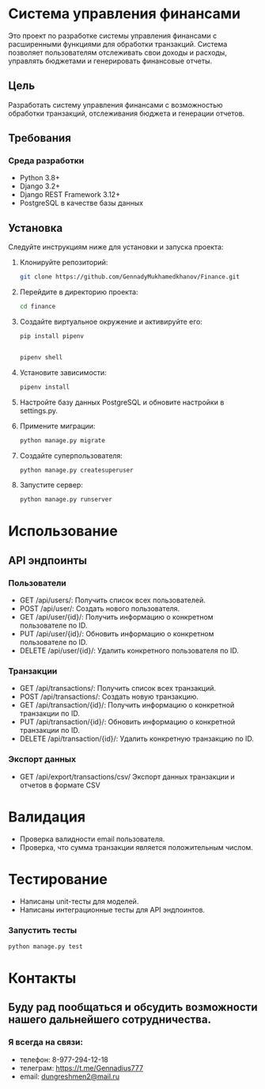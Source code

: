 # Система управления финансами

Это проект по разработке системы управления финансами с расширенными функциями для обработки транзакций. Система
позволяет пользователям отслеживать свои доходы и расходы, управлять бюджетами и генерировать финансовые отчеты.

## Цель

Разработать систему управления финансами с возможностью обработки транзакций, отслеживания бюджета и генерации отчетов.

## Требования

### Среда разработки

- Python 3.8+
- Django 3.2+
- Django REST Framework 3.12+
- PostgreSQL в качестве базы данных

## Установка

Следуйте инструкциям ниже для установки и запуска проекта:

1. Клонируйте репозиторий:

   ```bash
   git clone https://github.com/GennadyMukhamedkhanov/Finance.git
   ```

2. Перейдите в директорию проекта:
    ```bash
    cd finance
   ```

3. Создайте виртуальное окружение и активируйте его:
    ```bash
   pip install pipenv
   
   
   pipenv shell
   ```

4. Установите зависимости:
    ```bash
   pipenv install
   ```

5. Настройте базу данных PostgreSQL и обновите настройки в settings.py.


6. Примените миграции:
    ```bash
    python manage.py migrate
      ```

7. Создайте суперпользователя:
    ```bash
   python manage.py createsuperuser
      ```

8. Запустите сервер:
    ```bash
   python manage.py runserver    
   ```

# Использование

## API эндпоинты

### Пользователи

- GET /api/users/: Получить список всех пользователей.
- POST /api/user/: Создать нового пользователя.
- GET /api/user/{id}/: Получить информацию о конкретном пользователе по ID.
- PUT /api/user/{id}/: Обновить информацию о конкретном пользователе по ID.
- DELETE /api/user/{id}/: Удалить конкретного пользователя по ID.

### Транзакции

- GET /api/transactions/: Получить список всех транзакций.
- POST /api/transactions/: Создать новую транзакцию.
- GET /api/transaction/{id}/: Получить информацию о конкретной транзакции по ID.
- PUT /api/transaction/{id}/: Обновить информацию о конкретной транзакции по ID.
- DELETE /api/transaction/{id}/: Удалить конкретную транзакцию по ID.

### Экспорт данных

- GET /api/export/transactions/csv/ Экспорт данных транзакции и отчетов в формате CSV

# Валидация

- Проверка валидности email пользователя.
- Проверка, что сумма транзакции является положительным числом.

# Тестирование

- Написаны unit-тесты для моделей.
- Написаны интеграционные тесты для API эндпоинтов.

### Запустить тесты

   ```bash
   python manage.py test
```

# Контакты 
## Буду рад пообщаться и обсудить возможности нашего дальнейшего сотрудничества.
### Я всегда на связи:
- телефон: 8-977-294-12-18
- телеграм: https://t.me/Gennadius777
- email: dungreshmen2@mail.ru